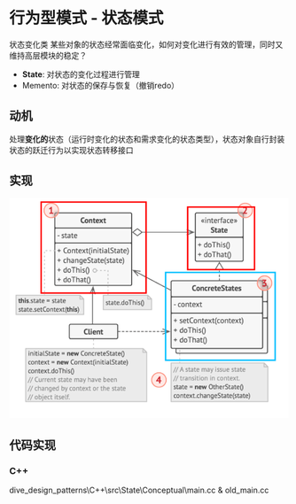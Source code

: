 # 行为型模式 - 状态模式
状态变化类
某些对象的状态经常面临变化，如何对变化进行有效的管理，同时又维持高层模块的稳定？
- **State**: 对状态的变化过程进行管理
- Memento: 对状态的保存与恢复（撤销redo）

## 动机
处理**变化的**状态（运行时变化的状态和需求变化的状态类型），状态对象自行封装状态的跃迁行为以实现状态转移接口

## 实现
![UML](pics/37_State_UML.png)

## 代码实现

### C++
dive_design_patterns\C++\src\State\Conceptual\main.cc & old_main.cc